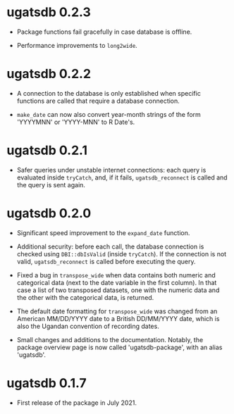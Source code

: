 # ugatsdb 0.2.3
- Package functions fail gracefully in case database is offline.

- Performance improvements to `long2wide`. 

# ugatsdb 0.2.2
- A connection to the database is only established when specific functions are called that require a database connection. 

- `make_date` can now also convert year-month strings of the form 'YYYYMNN' or 'YYYY-MNN' to R Date's. 

# ugatsdb 0.2.1
- Safer queries under unstable internet connections: each query is evaluated inside `tryCatch`, and, if it fails, 
`ugatsdb_reconnect` is called and the query is sent again. 

# ugatsdb 0.2.0
- Significant speed improvement to the `expand_date` function.

- Additional security: before each call, the database connection is checked using `DBI::dbIsValid` (inside `tryCatch`). If the connection is not valid, `ugatsdb_reconnect` is called before executing the query. 

- Fixed a bug in `transpose_wide` when data contains both numeric and categorical data (next to the date variable in the first column). In that case a list of two transposed datasets, one with the numeric data and the other with the categorical data, is returned. 

- The default date formatting for `transpose_wide` was changed from an American MM/DD/YYYY date to a British DD/MM/YYYY date, which is also the Ugandan convention of recording dates.

- Small changes and additions to the documentation. Notably, the package overview page is now called 'ugatsdb-package', with an alias 'ugatsdb'. 


# ugatsdb 0.1.7
- First release of the package in July 2021. 
